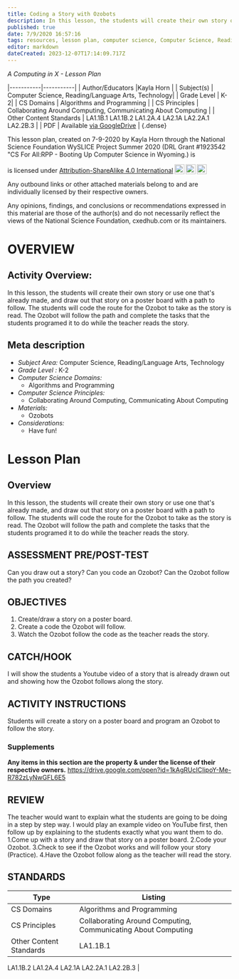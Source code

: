 ```yaml
---
title: Coding a Story with Ozobots
description: In this lesson, the students will create their own story or use one that's already made, and draw out that story on a poster board with a path to follow. The students will code the route for the Ozobot to take as the story is read. The Ozobot will follow the path and complete the tasks that the students programed it to do while the teacher reads the story.
published: true
date: 7/9/2020 16:57:16
tags: resources, lesson plan, computer science, Computer Science, Reading/Language Arts, Technology 
editor: markdown
dateCreated: 2023-12-07T17:14:09.717Z
---
```

*A Computing in X - Lesson Plan*

|-----------|-----------|
| Author/Educators |Kayla Horn |
| Subject(s) | Computer Science, Reading/Language Arts, Technology|
| Grade Level | K-2|
| CS Domains | Algorithms and Programming |
| CS Principles | Collaborating Around Computing, Communicating About Computing |
| Other Content Standards | LA1.1B.1
LA1.1B.2
LA1.2A.4
LA2.1A
LA2.2A.1
LA2.2B.3 | 
| PDF | Available [via GoogleDrive](https://drive.google.com/open?id=1po4Dqpxwyyj1y-EcVqO3sZ9Hg9G9Y99N) |
{.dense}






This lesson plan, created on 7-9-2020 by Kayla Horn through the National Science Foundation WySLICE Project Summer 2020 (DRL Grant #1923542 "CS For All:RPP - Booting Up Computer Science in Wyoming.) is  <p xmlns:cc="http://creativecommons.org/ns#" >  is licensed under <a href="http://creativecommons.org/licenses/by-sa/4.0/?ref=chooser-v1" target="_blank" rel="license noopener noreferrer" style="display:inline-block;">Attribution-ShareAlike 4.0 International<img style="height:22px!important;margin-left:3px;vertical-align:text-bottom;" src="https://mirrors.creativecommons.org/presskit/icons/cc.svg?ref=chooser-v1"><img style="height:22px!important;margin-left:3px;vertical-align:text-bottom;" src="https://mirrors.creativecommons.org/presskit/icons/by.svg?ref=chooser-v1"><img style="height:22px!important;margin-left:3px;vertical-align:text-bottom;" src="https://mirrors.creativecommons.org/presskit/icons/sa.svg?ref=chooser-v1"></a></p>


Any outbound links or other attached materials belong to and are individually licensed by their respective owners. 


Any opinions, findings, and conclusions or recommendations expressed in this material are those of the author(s) and do not necessarily reflect the views of the National Science Foundation, cxedhub.com or its maintainers.


# OVERVIEW
## Activity Overview:  
In this lesson, the students will create their own story or use one that's already made, and draw out that story on a poster board with a path to follow. The students will code the route for the Ozobot to take as the story is read. The Ozobot will follow the path and complete the tasks that the students programed it to do while the teacher reads the story.
## Meta description
+ *Subject Area:* Computer Science, Reading/Language Arts, Technology 
+ *Grade Level :* K-2 
+ *Computer Science Domains:*
   + Algorithms and Programming
+ *Computer Science Principles:*
   + Collaborating Around Computing, Communicating About Computing
+ *Materials:* 
   + Ozobots
+ *Considerations:*
   + Have fun!


# Lesson Plan
## Overview
In this lesson, the students will create their own story or use one that's already made, and draw out that story on a poster board with a path to follow. The students will code the route for the Ozobot to take as the story is read. The Ozobot will follow the path and complete the tasks that the students programed it to do while the teacher reads the story.
## ASSESSMENT PRE/POST-TEST
Can you draw out a story?
Can you code an Ozobot? 
Can the Ozobot follow the path you created?
## OBJECTIVES
1. Create/draw a story on a poster board.
2. Create a code the Ozobot will follow.
3. Watch the Ozobot follow the code as the teacher reads the story.


## CATCH/HOOK
I will show the students a Youtube video of a story that is already drawn out and showing how the Ozobot follows along the story.


## ACTIVITY INSTRUCTIONS
Students will create a story on a poster board and program an Ozobot to follow the story.


### Supplements
**Any items in this section are the property & under the license of their respective owners.**
https://drive.google.com/open?id=1kAgRUcICIipoY-Me-R782zLyNwGFL6E5




## REVIEW
The teacher would want to explain what the students are going to be doing in a step by step way. I would play an example video on YouTube first, then follow up by explaining to the students exactly what you want them to do. 
1.Come up with a story and draw that story on a poster board.
2.Code your Ozobot.
3.Check to see if the Ozobot works and will follow your story (Practice).
4.Have the Ozobot follow along as the teacher will read the story.
## STANDARDS        
| Type | Listing | 
|-----------|-----------|
| CS Domains  | Algorithms and Programming|
| CS Principles   | Collaborating Around Computing, Communicating About Computing|
| Other Content Standards | LA1.1B.1
LA1.1B.2
LA1.2A.4
LA2.1A
LA2.2A.1
LA2.2B.3  |